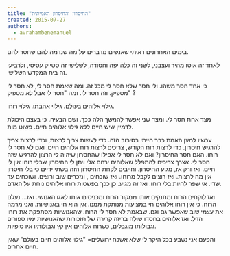 ```yaml
---
title: "החיסרון והחיסרון האמיתית"
created: 2015-07-27
authors: 
  - avrahambenemanuel
---
```


בימים האחרונים ראיתי שאנשים מדברים על מה שנדמה להם שחסר להם.

לאחד זה אוטו מהיר ועצבני, לשני זה כלה יפה וחסודה, לשלישי זה סטייק עסיסי, ולרביעי זה בית המקדש השלישי.

כי אחד חסר משהו. ולי חסר שלא חסר לי מכל זה. ומה שאמת חסר לי, לא חסר לי מספיק. וזה חסר לי. ומה "חסר לי אבל לא מספיק" ?

גילוי אלוהים בעולם. גילוי אהבתו. גילוי רוחו.

מצד אחת חסר לי. ומצד שני אפשר להמשך הלה ככך. ושם הבעיה. כי בעצם היכולת לדמיין שיש חיים ללא גילוי אלוהים חיים. פשוט מות.

עכשיו למען האמת כבר הייתי בסיבוב הזה. כדי לעשות צריך לרצות, וכדי לרצות צריך להרגיש חיסרון. כדי לרצות רוח הקודש, צריכים לרצות רוח אלוהים חיים. ואם לא חסר לי רוחו. האם חסר החיסרון? ואם לא חסר לי אפילו שהחסרון שיהיה לי הרצון להרגיש שזה חסר לי. אצרך צריכים להתפלל שאלוהים ירחם אלי ויתן לי החיסרון שבלי רוחו אין לי חיים. ואז ורק אז, מגיע החיסרון. וחייבים לקחת החיסרון הזה בשתי ידיים כי בלי חיסרון אין מה לרצות. ואז רוצים לקבל מרוחו. ואז שוכחים , ונזכרים שוב ורוצים. ושוכחים עד שדי. אי שפר לחיות בלי רוחו. ואז זה מגיע. כן ככך בפשטות רוחו אלוהים נוחת על האדם.

ואז לוקחים הרוח ומתנקים אותו ממקור הרוח ומכניסים אותו לאגו האנושי. ואז... נעלם הרוח. כי אין רוחו אלוהים חי במציעות מנותקת ממנו. אין הוא חי באנושיות. ואני מרמה את עצמי שוב שאפשר גם וגם. שבאמת לא חסר לי הרוח. שהאנושיות מסתפקת את רוחו הדל. ואז אלוהים בחסדו שולח בריזה קרירה של תזכורות שהאנושיות ימיו ספורים וגבולותו מוגבלים, כשרוח אלוהים אין קץ וגבולותיו איו סופיות.

והפעם אני נשבע בכל היקר לי שלא אשכח ירושלים= "גילוי אלוהים חיים בעולם" שאין חיים אחרים.
